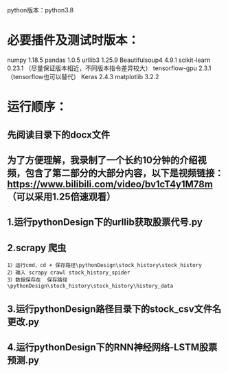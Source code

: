python版本：python3.8

# 必要插件及测试时版本：
numpy     1.18.5
pandas     1.0.5
urllib3      1.25.9
Beautifulsoup4    4.9.1
scikit-learn    0.23.1 （尽量保证版本相近，不同版本指令差异较大）
tensorflow-gpu    2.3.1（tensorflow也可以替代）
Keras     2.4.3
matplotlib    3.2.2

# 运行顺序：
## 先阅读目录下的docx文件
## 为了方便理解，我录制了一个长约10分钟的介绍视频，包含了第二部分的大部分内容，以下是视频链接：https://www.bilibili.com/video/bv1cT4y1M78m （可以采用1.25倍速观看）

## 1.运行pythonDesign下的urllib获取股票代号.py
## 2.scrapy 爬虫
    1）运行cmd，cd + 保存路径\pythonDesign\stock_history\stock_history
    2）输入 scrapy crawl stock_history_spider
    3）数据保存在  保存路径\pythonDesign\stock_history\stock_history\history_data

## 3.运行pythonDesign路径目录下的stock_csv文件名更改.py
## 4.运行pythonDesign下的RNN神经网络-LSTM股票预测.py
